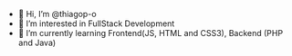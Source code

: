 - 👋 Hi, I’m @thiagop-o
- 👀 I’m interested in FullStack Development
- 🌱 I’m currently learning Frontend(JS, HTML and CSS3), Backend (PHP and Java) 

<!---
thiagop-o/thiagop-o is a ✨ special ✨ repository because its `README.md` (this file) appears on your GitHub profile.
You can click the Preview link to take a look at your changes.
--->
